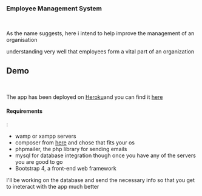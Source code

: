 <h3>Employee Management System</h3></br>
<p>As the name suggests, here i intend to help improve the management of an organisation</p>
<p>understanding very well that employees form a vital part of an organization</p>
<h2>Demo</h2><br>
<p>The app has been deployed on <a href="www.heroku.com">Heroku</a>and you can find it <a href="https://emsphp.herokuapp.com/">here</a></p>

<h4>Requirements</h4>:
<ul>
<li>
wamp or xampp servers
</li>
<li>
composer from <a href="https://getcomposer.org/">here</a> and chose that fits your os
</li>
<li>
phpmailer, the php library for sending emails</li>
<li>
mysql for database integration though once you have any of the servers you are good to go
</li>
<li>
Bootstrap 4, a front-end web framework
</li>
</ul>
<p>
I'll be working on the database and send the necessary info so that you get to ineteract with the app much better
</p>